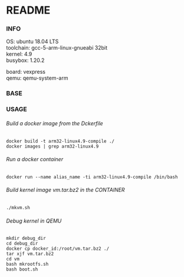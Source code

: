README
=======
### INFO
OS: ubuntu 18.04 LTS  
toolchain: gcc-5-arm-linux-gnueabi  32bit  
kernel:      4.9  
busybox:   1.20.2  

board: vexpress  
qemu: qemu-system-arm  

### BASE

### USAGE
###### Build a docker image from the Dckerfile
```
docker build -t arm32-linux4.9-compile ./
docker images | grep arm32-linux4.9
```
###### Run a docker container
```
docker run --name alias_name -ti arm32-linux4.9-compile /bin/bash
```

###### Build kernel image vm.tar.bz2 in the CONTAINER
```
./mkvm.sh
```

###### Debug kernel in QEMU
```
mkdir debug_dir
cd debug_dir
docker cp docker_id:/root/vm.tar.bz2 ./
tar xjf vm.tar.bz2
cd vm
bash mkrootfs.sh 
bash boot.sh 
```
